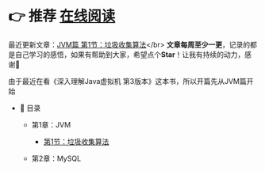 # 👉 推荐 [在线阅读](https://zhengshuhai.github.io/#/) 

最近更新文章：[JVM篇 第1节：垃圾收集算法]([https://github.com/ZhengShuHai/ZhengShuHai.github.io/blob/project/docs/md/idea-plugin/2021-08-27-%E6%8A%80%E6%9C%AF%E8%B0%83%E7%A0%94IDEA%E6%8F%92%E4%BB%B6%E6%80%8E%E4%B9%88%E5%BC%80%E5%8F%91.md](https://github.com/ZhengShuHai/ZhengShuHai.github.io/blob/project/docs/md/jvm/JVM-11.md))</br>
**文章每周至少一更**，记录的都是自己学习的感悟，如果有帮助到大家，希望点个**Star**！让我有持续的动力，感谢🤝</br>

由于最近在看《深入理解Java虚拟机 第3版本》这本书，所以开篇先从JVM篇开始

- :memo: 目录

   - 第1章：JVM
       - [第1节：垃圾收集算法]([https://github.com/ZhengShuHai/ZhengShuHai.github.io/blob/project/docs/md/jvm/2021-08-27-%E6%8A%80%E6%9C%AF%E8%B0%83%E7%A0%94IDEA%E6%8F%92%E4%BB%B6%E6%80%8E%E4%B9%88%E5%BC%80%E5%8F%91.md](https://github.com/ZhengShuHai/ZhengShuHai.github.io/blob/project/docs/md/jvm/JVM-11.md))
       
   - 第2章：MySQL
